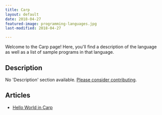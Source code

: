 ```yaml
---
title: Carp
layout: default
date: 2018-04-27
featured-image: programming-languages.jpg
last-modified: 2018-04-27

---
```


Welcome to the Carp page! Here, you'll find a description of the language as well as a list of sample programs in that language.

## Description

No 'Description' section available. [Please consider contributing](https://github.com/TheRenegadeCoder/sample-programs-website).

## Articles

- [Hello World in Carp](https://rzuckerm.github.io/sample-programs-website-copy/projects/hello-world/carp)